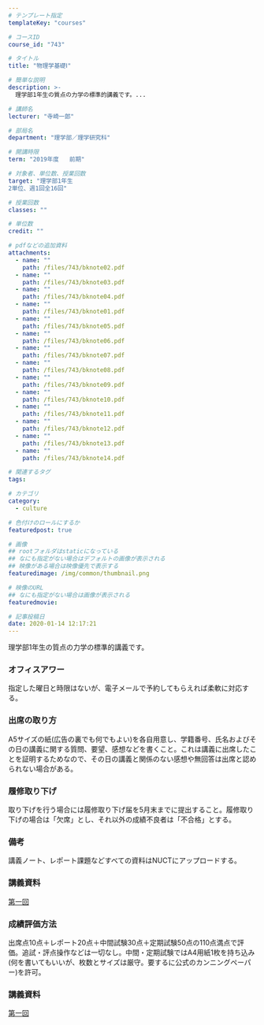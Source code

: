 ```yaml
---
# テンプレート指定
templateKey: "courses"

# コースID
course_id: "743"

# タイトル
title: "物理学基礎Ⅰ"

# 簡単な説明
description: >-
  理学部1年生の質点の力学の標準的講義です。...

# 講師名
lecturer: "寺崎一郎"

# 部局名
department: "理学部／理学研究科"

# 開講時限
term: "2019年度	前期"

# 対象者、単位数、授業回数
target: "理学部1年生
2単位、週1回全16回"

# 授業回数
classes: ""

# 単位数
credit: ""

# pdfなどの追加資料
attachments: 
  - name: "" 
    path: /files/743/bknote02.pdf
  - name: "" 
    path: /files/743/bknote03.pdf
  - name: "" 
    path: /files/743/bknote04.pdf
  - name: "" 
    path: /files/743/bknote01.pdf
  - name: "" 
    path: /files/743/bknote05.pdf
  - name: "" 
    path: /files/743/bknote06.pdf
  - name: "" 
    path: /files/743/bknote07.pdf
  - name: "" 
    path: /files/743/bknote08.pdf
  - name: "" 
    path: /files/743/bknote09.pdf
  - name: "" 
    path: /files/743/bknote10.pdf
  - name: "" 
    path: /files/743/bknote11.pdf
  - name: "" 
    path: /files/743/bknote12.pdf
  - name: "" 
    path: /files/743/bknote13.pdf
  - name: "" 
    path: /files/743/bknote14.pdf

# 関連するタグ
tags:

# カテゴリ
category:
  - culture

# 色付けのロールにするか
featuredpost: true

# 画像
## rootフォルダはstaticになっている
## なにも指定がない場合はデフォルトの画像が表示される
## 映像がある場合は映像優先で表示する
featuredimage: /img/common/thumbnail.png

# 映像のURL
## なにも指定がない場合は画像が表示される
featuredmovie: 

# 記事投稿日
date: 2020-01-14 12:17:21
---
```


理学部1年生の質点の力学の標準的講義です。



### オフィスアワー

指定した曜日と時限はないが、電子メールで予約してもらえれば柔軟に対応する。


### 出席の取り方

A5サイズの紙(広告の裏でも何でもよい)を各自用意し、学籍番号、氏名およびその日の講義に関する質問、要望、感想などを書くこと。これは講義に出席したことを証明するためなので、その日の講義と関係のない感想や無回答は出席と認められない場合がある。




### 履修取り下げ

取り下げを行う場合には履修取り下げ届を5月末までに提出すること。履修取り下げの場合は「欠席」とし、それ以外の成績不良者は「不合格」とする。


### 備考

講義ノート、レポート課題などすべての資料はNUCTにアップロードする。


### 講義資料


[第一回](/files/743/bknote01.pdf ) 


### 成績評価方法

出席点10点＋レポート20点＋中間試験30点＋定期試験50点の110点満点で評価。追試・評点操作などは一切なし。中間・定期試験ではA4用紙1枚を持ち込み(何を書いてもいいが、枚数とサイズは厳守。要するに公式のカンニングペーパー)を許可。

### 講義資料


[第一回](/files/743/bknote01.pdf ) 
